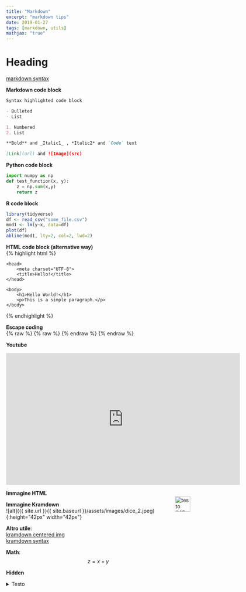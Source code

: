 ```yaml
---
title: "Markdown"
excerpt: "markdown tips"
date: 2019-01-27
tags: [markdown, utils]
mathjax: "true"
---
```


# Heading

[markdown syntax](https://daringfireball.net/projects/markdown/syntax/)  

**Markdown code block**
```markdown
Syntax highlighted code block

- Bulleted
- List

1. Numbered
2. List

**Bold** and _Italic1_ , *Italic2* and `Code` text

[Link](url) and ![Image](src)
```


**Python code block**  
```python
import numpy as np
def test_function(x, y):
    z = np.sum(x,y)
    return z
```


**R code block**  
```r
library(tidyverse)
df <- read_csv("some_file.csv")
mod1 <- lm(y~x, data=df)
plot(df)
abline(mod1, lty=2, col=2, lwd=2)
```


**HTML code block (alternative way)**  
{% highlight html %}
<!DOCTYPE html>
<html lang="en">

    <head>
        <meta charset="UTF-8">
        <title>Hello!</title>
    </head>

    <body>
        <h1>Hello World!</h1>
        <p>This is a simple paragraph.</p>
    </body>

</html>
{% endhighlight %}


**Escape coding**  
{% raw %} {% raw %} {% endraw %} {% endraw %}


**Youtube**  
<iframe width="640" height="360" 
src="https://www.youtube-nocookie.com/embed/uVv7c8qOTa0?controls=0&amp;showinfo=0" 
frameborder="0" allowfullscreen></iframe>
<br/>


**Immagine HTML**  
<img src="{{ site.url }}{{ site.baseurl }}/assets/images/dice_2.jpeg" 
alt="testo IMG"
align="right"
height="42"
width="42">


**Immagine Kramdown**  
![alt]({{ site.url }}{{ site.baseurl }}/assets/images/dice_2.jpeg){:height="42px" width="42px"}

**Altro utile**:  
[kramdown centered img](https://stackoverflow.com/questions/39021630/kramdown-how-can-i-set-the-location-of-the-image)  
[kramdown syntax](https://kramdown.gettalong.org/quickref.html)

**Math**:  
$$z=x+y$$

**Hidden**
<details>
<summary>
Testo
</summary>
<span style="color: #f2cf4a; font-family: Babas; font-size: 2em;">Hello</span>
</details>
